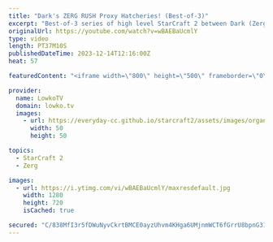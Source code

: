 ```yaml
---
title: "Dark's ZERG RUSH Proxy Hatcheries! (Best-of-3)"
excerpt: "Best-of-3 series of high level StarCraft 2 between Dark (Zerg) and NightMare (Protoss). In this series Dark decides to play some questionable strategies against his Protoss opponent but as per usual he somehow makes it work. A proxy hatchery is a strategy where a Zerg player builds a Hatchery near the"
originalUrl: https://youtube.com/watch?v=wBAEBaUcmlY
type: video
length: PT37M10S
publishedDateTime: 2023-12-14T12:16:00Z
heat: 57

featuredContent: "<iframe width=\"800\" height=\"500\" frameborder=\"0\" src=\"https://www.youtube.com/embed/wBAEBaUcmlY\" allow=\"accelerometer; autoplay; encrypted-media; gyroscope; picture-in-picture\" allowfullscreen></iframe>"

provider:
  name: LowkoTV
  domain: lowko.tv
  images:
    - url: https://everyday-cc.github.io/starcraft2/assets/images/organizations/lowko.tv-50x50.jpg
      width: 50
      height: 50

topics:
  - StarCraft 2
  - Zerg

images:
  - url: https://i.ytimg.com/vi/wBAEBaUcmlY/maxresdefault.jpg
    width: 1280
    height: 720
    isCached: true

secured: "C/838MfI3r5fDWuNyvCkrtBMCE0ayzUhvm4KHga6UMjnmWCT6fGrrU8bpnG31ifCRnSCdJaz4ZlAe1E2EPKtjgmTwa+28pTGaYFzl4sOUiEG06psCNH07gGG/lV/uU8e2noDYGpua9yTaRte7tYK0inFEcp3EDS+wn2CRhlwWyiOabaS5bU0Q5A3/QAHwsHny267pDn0NHQExqatLBjuydEKuXjt4RANv5A1M1El/Nip4olYdv3KR/8j/Rk7LQqewRseXLYuy4BAaekuONRIhzou7WkxAjRH38QK8zgO0s57tob/fNVBqyPNIyrmPjcM4GzL38qzwJnDvFczShV5u88yofGDGgpYHBDLWAaODXbHl9Cu10QJ7TevLmcjOTasnnrR6fjvkGWBVaMcKOmr84onzIg2Cf84bdUuF7AmEKs=;IF7BY/26c8AKURamarx6MA=="
---
```


